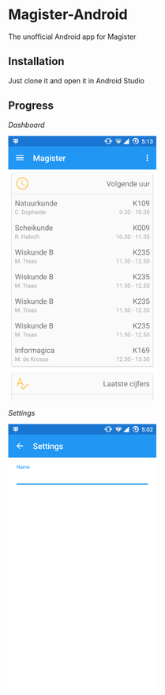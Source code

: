 # Magister-Android
The unofficial Android app for Magister

## Installation
Just clone it and open it in Android Studio


## Progress
*Dashboard*

<img src="device-2015-09-27-171323.png" alt="Current status" width="300">



*Settings*

<img src="device-2015-09-27-170315.png" alt="Current status" width="300">

